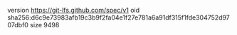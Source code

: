 version https://git-lfs.github.com/spec/v1
oid sha256:d6c9e73983afb19c3b9f2fa04e1f27e781a6a91df315f1fde304752d9707dbf0
size 9498
